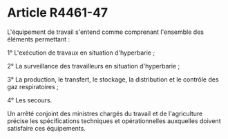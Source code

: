 # Article R4461-47

L'équipement de travail s'entend comme comprenant l'ensemble des éléments permettant : 
  
   
1° L'exécution de travaux en situation d'hyperbarie ; 
  
   
2° La surveillance des travailleurs en situation d'hyperbarie ; 
  
   
3° La production, le transfert, le stockage, la distribution et le contrôle des gaz respiratoires ; 
  
   
4° Les secours. 
  
   
Un arrêté conjoint des ministres chargés du travail et de l'agriculture précise les spécifications techniques et opérationnelles auxquelles doivent satisfaire ces équipements.